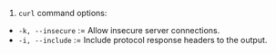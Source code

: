 1. `curl` command options:

- `-k, --insecure` := Allow insecure server connections.
- `-i, --include` := Include protocol response headers to the output.
